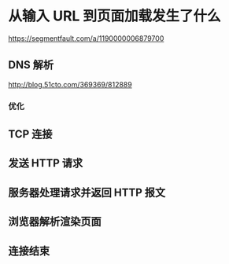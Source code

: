 # 从输入 URL 到页面加载发生了什么

https://segmentfault.com/a/1190000006879700

## DNS 解析

http://blog.51cto.com/369369/812889

### 优化

## TCP 连接

## 发送 HTTP 请求

## 服务器处理请求并返回 HTTP 报文

## 浏览器解析渲染页面

## 连接结束

